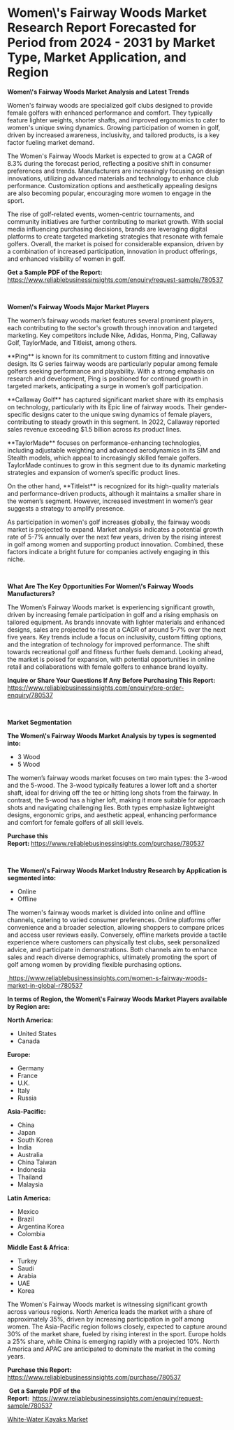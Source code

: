<p><h1>Women\'s Fairway Woods Market Research Report Forecasted for Period from 2024 -  2031 by Market Type, Market Application, and Region</h1></p><p><strong>Women\'s Fairway Woods Market Analysis and Latest Trends</strong></p>
<p><p>Women's fairway woods are specialized golf clubs designed to provide female golfers with enhanced performance and comfort. They typically feature lighter weights, shorter shafts, and improved ergonomics to cater to women's unique swing dynamics. Growing participation of women in golf, driven by increased awareness, inclusivity, and tailored products, is a key factor fueling market demand.</p><p>The Women's Fairway Woods Market is expected to grow at a CAGR of 8.3% during the forecast period, reflecting a positive shift in consumer preferences and trends. Manufacturers are increasingly focusing on design innovations, utilizing advanced materials and technology to enhance club performance. Customization options and aesthetically appealing designs are also becoming popular, encouraging more women to engage in the sport.</p><p>The rise of golf-related events, women-centric tournaments, and community initiatives are further contributing to market growth. With social media influencing purchasing decisions, brands are leveraging digital platforms to create targeted marketing strategies that resonate with female golfers. Overall, the market is poised for considerable expansion, driven by a combination of increased participation, innovation in product offerings, and enhanced visibility of women in golf.</p></p>
<p><strong>Get a Sample PDF of the Report:&nbsp;</strong> <a href="https://www.reliablebusinessinsights.com/enquiry/request-sample/780537?utm_campaign=1091&utm_medium=2&utm_source=Github&utm_content=ia&utm_term=30122024&utm_id=womens-fairway-woods">https://www.reliablebusinessinsights.com/enquiry/request-sample/780537</a></p>
<p>&nbsp;</p>
<p><strong>Women\'s Fairway Woods Major Market Players</strong></p>
<p><p>The women’s fairway woods market features several prominent players, each contributing to the sector's growth through innovation and targeted marketing. Key competitors include Nike, Adidas, Honma, Ping, Callaway Golf, TaylorMade, and Titleist, among others. </p><p>**Ping** is known for its commitment to custom fitting and innovative design. Its G series fairway woods are particularly popular among female golfers seeking performance and playability. With a strong emphasis on research and development, Ping is positioned for continued growth in targeted markets, anticipating a surge in women’s golf participation.</p><p>**Callaway Golf** has captured significant market share with its emphasis on technology, particularly with its Epic line of fairway woods. Their gender-specific designs cater to the unique swing dynamics of female players, contributing to steady growth in this segment. In 2022, Callaway reported sales revenue exceeding $1.5 billion across its product lines.</p><p>**TaylorMade** focuses on performance-enhancing technologies, including adjustable weighting and advanced aerodynamics in its SIM and Stealth models, which appeal to increasingly skilled female golfers. TaylorMade continues to grow in this segment due to its dynamic marketing strategies and expansion of women’s specific product lines.</p><p>On the other hand, **Titleist** is recognized for its high-quality materials and performance-driven products, although it maintains a smaller share in the women’s segment. However, increased investment in women’s gear suggests a strategy to amplify presence.</p><p>As participation in women's golf increases globally, the fairway woods market is projected to expand. Market analysis indicates a potential growth rate of 5-7% annually over the next few years, driven by the rising interest in golf among women and supporting product innovation. Combined, these factors indicate a bright future for companies actively engaging in this niche.</p></p>
<p>&nbsp;</p>
<p><strong>What Are The Key Opportunities For Women\'s Fairway Woods Manufacturers?</strong></p>
<p><p>The Women’s Fairway Woods market is experiencing significant growth, driven by increasing female participation in golf and a rising emphasis on tailored equipment. As brands innovate with lighter materials and enhanced designs, sales are projected to rise at a CAGR of around 5-7% over the next five years. Key trends include a focus on inclusivity, custom fitting options, and the integration of technology for improved performance. The shift towards recreational golf and fitness further fuels demand. Looking ahead, the market is poised for expansion, with potential opportunities in online retail and collaborations with female golfers to enhance brand loyalty.</p></p>
<p><strong>Inquire or Share Your Questions If Any Before Purchasing This Report:</strong> <a href="https://www.reliablebusinessinsights.com/enquiry/pre-order-enquiry/780537?utm_campaign=1091&utm_medium=2&utm_source=Github&utm_content=ia&utm_term=30122024&utm_id=womens-fairway-woods">https://www.reliablebusinessinsights.com/enquiry/pre-order-enquiry/780537</a></p>
<p>&nbsp;</p>
<p><strong>Market Segmentation</strong></p>
<p><strong>The Women\'s Fairway Woods Market Analysis by types is segmented into:</strong></p>
<p><ul><li>3 Wood</li><li>5 Wood</li></ul></p>
<p><p>The women’s fairway woods market focuses on two main types: the 3-wood and the 5-wood. The 3-wood typically features a lower loft and a shorter shaft, ideal for driving off the tee or hitting long shots from the fairway. In contrast, the 5-wood has a higher loft, making it more suitable for approach shots and navigating challenging lies. Both types emphasize lightweight designs, ergonomic grips, and aesthetic appeal, enhancing performance and comfort for female golfers of all skill levels.</p></p>
<p><strong>Purchase this Report:&nbsp;</strong><a href="https://www.reliablebusinessinsights.com/purchase/780537?utm_campaign=1091&utm_medium=2&utm_source=Github&utm_content=ia&utm_term=30122024&utm_id=womens-fairway-woods">https://www.reliablebusinessinsights.com/purchase/780537</a></p>
<p>&nbsp;</p>
<p><strong>The Women\'s Fairway Woods Market Industry Research by Application is segmented into:</strong></p>
<p><ul><li>Online</li><li>Offline</li></ul></p>
<p><p>The women's fairway woods market is divided into online and offline channels, catering to varied consumer preferences. Online platforms offer convenience and a broader selection, allowing shoppers to compare prices and access user reviews easily. Conversely, offline markets provide a tactile experience where customers can physically test clubs, seek personalized advice, and participate in demonstrations. Both channels aim to enhance sales and reach diverse demographics, ultimately promoting the sport of golf among women by providing flexible purchasing options.</p></p>
<p><a href="https://www.reliablebusinessinsights.com/women-s-fairway-woods-market-in-global-r780537?utm_campaign=1091&utm_medium=2&utm_source=Github&utm_content=ia&utm_term=30122024&utm_id=womens-fairway-woods">&nbsp;https://www.reliablebusinessinsights.com/women-s-fairway-woods-market-in-global-r780537</a></p>
<p><strong>In terms of Region, the Women\'s Fairway Woods Market Players available by Region are:</strong></p>
<p>
    <p> <strong> North America: </strong>
        <ul>
            <li>United States</li>
            <li>Canada</li>
        </ul>
        </p> 
    <p> <strong> Europe: </strong>
        <ul>
            <li>Germany</li>
            <li>France</li>
            <li>U.K.</li>
            <li>Italy</li>
            <li>Russia</li>
        </ul>
        </p> 
    <p> <strong> Asia-Pacific: </strong>
        <ul>
            <li>China</li>
            <li>Japan</li>
            <li>South Korea</li>
            <li>India</li>
            <li>Australia</li>
            <li>China Taiwan</li>
            <li>Indonesia</li>
            <li>Thailand</li>
            <li>Malaysia</li>
        </ul>
        </p> 
    <p> <strong> Latin America: </strong>
        <ul>
            <li>Mexico</li>
            <li>Brazil</li>
            <li>Argentina Korea</li>
            <li>Colombia</li>
        </ul>
        </p> 
    <p> <strong> Middle East & Africa: </strong>
        <ul>
            <li>Turkey</li>
            <li>Saudi</li>
            <li>Arabia</li>
            <li>UAE</li>
            <li>Korea</li>
        </ul>
    </p>
    </p>
<p><p>The Women's Fairway Woods market is witnessing significant growth across various regions. North America leads the market with a share of approximately 35%, driven by increasing participation in golf among women. The Asia-Pacific region follows closely, expected to capture around 30% of the market share, fueled by rising interest in the sport. Europe holds a 25% share, while China is emerging rapidly with a projected 10%. North America and APAC are anticipated to dominate the market in the coming years.</p></p>
<p><strong>Purchase this Report: </strong><a href="https://www.reliablebusinessinsights.com/purchase/780537?utm_campaign=1091&utm_medium=2&utm_source=Github&utm_content=ia&utm_term=30122024&utm_id=womens-fairway-woods">https://www.reliablebusinessinsights.com/purchase/780537</a></p>
<p>&nbsp;<strong>Get a Sample PDF of the Report:&nbsp;&nbsp;</strong><a href="https://www.reliablebusinessinsights.com/enquiry/request-sample/780537?utm_campaign=1091&utm_medium=2&utm_source=Github&utm_content=ia&utm_term=30122024&utm_id=womens-fairway-woods">https://www.reliablebusinessinsights.com/enquiry/request-sample/780537</a></p>
<p><strong></strong></p>
<p><p><a href="https://github.com/raffadongraffadong/Market-Research-Report-List-1/blob/main/white-water-kayaks-market.md?utm_campaign=1091&utm_medium=2&utm_source=Github&utm_content=ia&utm_term=30122024&utm_id=womens-fairway-woods">White-Water Kayaks Market</a></p></p>